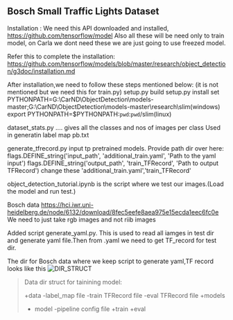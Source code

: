 ## Bosch Small Traffic Lights Dataset

Installation :
We need this API downloaded and installed, https://github.com/tensorflow/model
Also all these will be need only to train model, 
on Carla we dont need these we are just going to use freezed model.


Refer this to complete the installation:
https://github.com/tensorflow/models/blob/master/research/object_detection/g3doc/installation.md

After installation,we need to follow these steps mentioned below:
(it is not mentioned but we need this for train.py)
setup.py build
setup.py install
set PYTHONPATH=G:\CarND\ObjectDetection\models-master;G:\CarND\ObjectDetection\models-master\research\slim(windows)
export PYTHONPATH=$PYTHONPATH:`pwd`:`pwd`/slim(linux)

dataset_stats.py .... gives all the classes and nos of images per class
Used in generatin label map pb.txt

generate_tfrecord.py input tp pretrained models.
Provide path dir over here:
flags.DEFINE_string('input_path', 'additional_train.yaml', 'Path to the yaml input')
flags.DEFINE_string('output_path', 'train_TFRecord', 'Path to output TFRecord')
change these 'additional_train.yaml','train_TFRecord'

object_detection_tutorial.ipynb is the script where we test our images.(Load the model and run test.)

Bosch data
https://hci.iwr.uni-heidelberg.de/node/6132/download/8fec5eefe8aea975e15ecda1eec6fc0e
We need to just take rgb  images and not riib images

Added script generate_yaml.py. This is used to read all iamges in test dir and generate yaml file.Then from .yaml we need to get TF_record for test dir.


The dir for Bosch data where we keep script to generate yaml,TF record looks like this
![DIR_STRUCT](/img/img.jpg?raw=true "Optional Title")



>Data dir struct for tainining model:
>
>+data
>  -label_map file
>  -train TFRecord file
>  -eval TFRecord file
>+models
>  + model
>    -pipeline config file
>   +train
>   +eval



